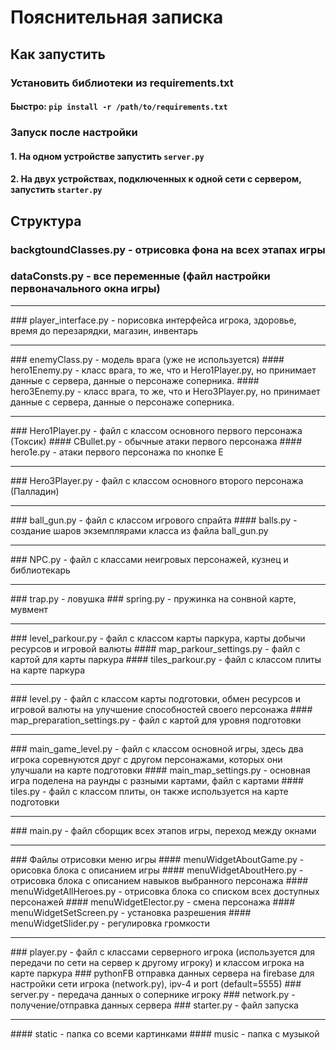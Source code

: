 # Пояснительная записка

## Как запустить

### Установить библиотеки из requirements.txt
#### Быстро: `pip install -r /path/to/requirements.txt`

### Запуск после настройки
#### 1. На одном устройстве запустить `server.py` 
#### 2. На двух устройствах, подключенных к одной сети с сервером, запустить `starter.py`

## Структура
### backgtoundClasses.py - отрисовка фона на всех этапах игры
### dataConsts.py - все переменные (файл настройки первоначального окна игры)
<hr>
### player_interface.py - nорисовка интерфейса игрока, здоровье, время до перезарядки, магазин, инвентарь
<hr>
### enemyClass.py - модель врага (уже не используется)
#### hero1Enemy.py - класс врага, то же, что и Hero1Player.py, но принимает данные с сервера, данные о персонаже соперника.
#### hero3Enemy.py - класс врага, то же, что и Hero3Player.py, но принимает данные с сервера, данные о персонаже соперника.
<hr>
### Hero1Player.py - файл с классом основного первого персонажа (Токсик)
#### CBullet.py - обычные атаки первого персонажа
#### hero1e.py - атаки первого персонажа по кнопке E
<hr>
### Hero3Player.py - файл с классом основного второго персонажа (Палладин)
<hr>
### ball_gun.py - файл с классом игрового спрайта
#### balls.py - создание шаров экземплярами класса из файла ball_gun.py
<hr>
### NPC.py - файл с классами неигровых персонажей, кузнец и библиотекарь
<hr>
### trap.py - ловушка
### spring.py - пружинка на сонвной карте, мувмент
<hr>
### level_parkour.py - файл с классом карты паркура, карты добычи ресурсов и игровой валюты
#### map_parkour_settings.py - файл с картой для карты паркура
#### tiles_parkour.py - файл с классом плиты на карте паркура
<hr>
### level.py - файл с классом карты подготовки, обмен ресурсов и игровой валюты на улучшение способностей своего персонажа
#### map_preparation_settings.py - файл с картой для уровня подготовки
<hr>
### main_game_level.py - файл с классом основной игры, здесь два игрока соревнуются друг с другом персонажами, которых они улучшали на карте подготовки
#### main_map_settings.py - основная игра поделена на раунды с разными картами, файл с картами
#### tiles.py - файл с классом плиты, он также используется на карте подготовки
<hr>
### main.py - файл сборщик всех этапов игры, переход между окнами
<hr>
### Файлы отрисовки меню игры
#### menuWidgetAboutGame.py - орисовка блока с описанием игры
#### menuWidgetAboutHero.py - отрисовка блока с описанием навыков выбранного персонажа
#### menuWidgetAllHeroes.py - отрисовка блока со списком всех доступных персонажей
#### menuWidgetElector.py - смена персонажа
#### menuWidgetSetScreen.py - установка разрешения
#### menuWidgetSlider.py - регулировка громкости
<hr>
### player.py - файл с классами серверного игрока (используется для передачи по сети на сервер к другому игроку) и классом игрока на карте паркура
### pythonFB отправка данных сервера на firebase для настройки сети игрока (network.py), ipv-4 и port (default=5555)
### server.py - передача данных о сопернике игроку
### network.py - получение/отправка данных сервера
### starter.py - файл запуска
<hr>
#### static - папка со всеми картинками
#### music - папка с музыкой

